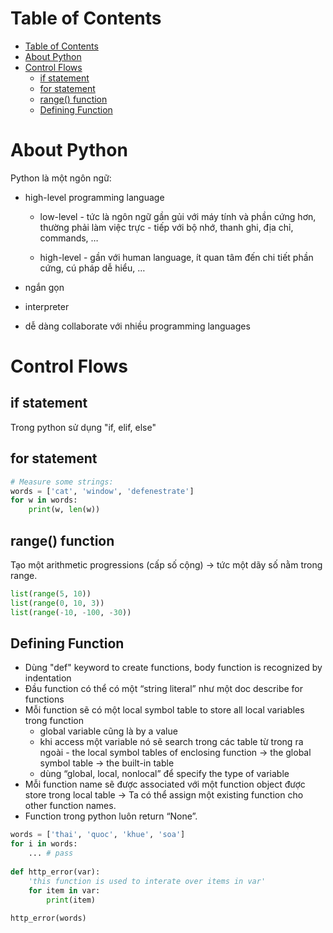 # Table of Contents

- [Table of Contents](#table-of-contents)
- [About Python](#about-python)
- [Control Flows](#control-flows)
  - [if statement](#if-statement)
  - [for statement](#for-statement)
  - [range() function](#range-function)
  - [Defining Function](#defining-function)

# About Python
Python là một ngôn ngữ:
- high-level programming language
    - low-level - tức là ngôn ngữ gần gủi với máy tính và phần cứng hơn, thường phải làm việc trực - tiếp với bộ nhớ, thanh ghi, địa chỉ, commands, …
    
    - high-level - gần với human language, ít quan tâm đến chi tiết phần cứng, cú pháp dễ hiểu, …
    
- ngắn gọn
- interpreter
- dễ dàng collaborate với nhiều programming languages

# Control Flows
## if statement
Trong python sử dụng "if, elif, else" 

## for statement
```python
# Measure some strings:
words = ['cat', 'window', 'defenestrate']
for w in words:
    print(w, len(w))

```

## range() function
Tạo một arithmetic progressions (cấp số cộng) → tức một dãy số nằm trong range.
```python
list(range(5, 10))
list(range(0, 10, 3))
list(range(-10, -100, -30))
```

## Defining Function
- Dùng "def" keyword to create functions, body function is recognized by indentation
- Đầu function có thể có một “string literal” như một doc describe for functions
- Mỗi function sẽ có một local symbol table to store all local variables trong function
    - global variable cũng là by a value
    - khi access một variable nó sẽ search trong các table từ trong ra ngoài - the local symbol tables of enclosing function → the global symbol table → the built-in table
    - dùng “global, local, nonlocal” để specify the type of variable
- Mỗi function name sẽ được associated với một function object được store trong local table → Ta có thể assign một existing function cho other function names.
- Function trong python luôn return “None”.
```python
words = ['thai', 'quoc', 'khue', 'soa']
for i in words:
    ... # pass
    
def http_error(var):
    'this function is used to interate over items in var'
    for item in var:
        print(item)
        
http_error(words)
```